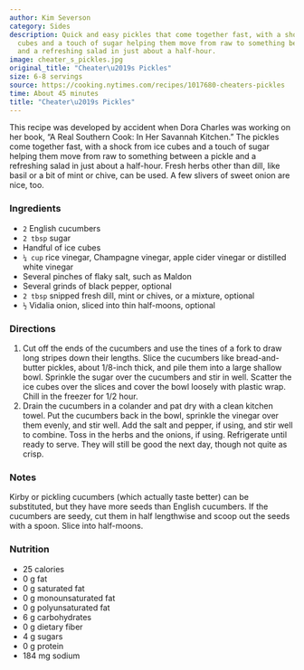 ```yaml
---
author: Kim Severson
category: Sides
description: Quick and easy pickles that come together fast, with a shock from ice
  cubes and a touch of sugar helping them move from raw to something between a pickle
  and a refreshing salad in just about a half-hour.
image: cheater_s_pickles.jpg
original_title: "Cheater\u2019s Pickles"
size: 6-8 servings
source: https://cooking.nytimes.com/recipes/1017680-cheaters-pickles
time: About 45 minutes
title: "Cheater\u2019s Pickles"
---
```

This recipe was developed by accident when Dora Charles was working on her book, “A Real Southern Cook: In Her Savannah Kitchen.” The pickles come together fast, with a shock from ice cubes and a touch of sugar helping them move from raw to something between a pickle and a refreshing salad in just about a half-hour. Fresh herbs other than dill, like basil or a bit of mint or chive, can be used. A few slivers of sweet onion are nice, too.

### Ingredients

* `2` English cucumbers
* `2 tbsp` sugar
* Handful of ice cubes
* `¼ cup` rice vinegar, Champagne vinegar, apple cider vinegar or distilled white vinegar
* Several pinches of flaky salt, such as Maldon
* Several grinds of black pepper, optional
* `2 tbsp` snipped fresh dill, mint or chives, or a mixture, optional
* `½` Vidalia onion, sliced into thin half-moons, optional

### Directions

1. Cut off the ends of the cucumbers and use the tines of a fork to draw long stripes down their lengths. Slice the cucumbers like bread-and-butter pickles, about 1/8-inch thick, and pile them into a large shallow bowl. Sprinkle the sugar over the cucumbers and stir in well. Scatter the ice cubes over the slices and cover the bowl loosely with plastic wrap. Chill in the freezer for 1/2 hour.
2. Drain the cucumbers in a colander and pat dry with a clean kitchen towel. Put the cucumbers back in the bowl, sprinkle the vinegar over them evenly, and stir well. Add the salt and pepper, if using, and stir well to combine. Toss in the herbs and the onions, if using. Refrigerate until ready to serve. They will still be good the next day, though not quite as crisp.

### Notes

Kirby or pickling cucumbers (which actually taste better) can be substituted, but they have more seeds than English cucumbers. If the cucumbers are seedy, cut them in half lengthwise and scoop out the seeds with a spoon. Slice into half-moons.

### Nutrition

- 25 calories
- 0 g fat
- 0 g saturated fat
- 0 g monounsaturated fat
- 0 g polyunsaturated fat
- 6 g carbohydrates
- 0 g dietary fiber
- 4 g sugars
- 0 g protein
- 184 mg sodium
